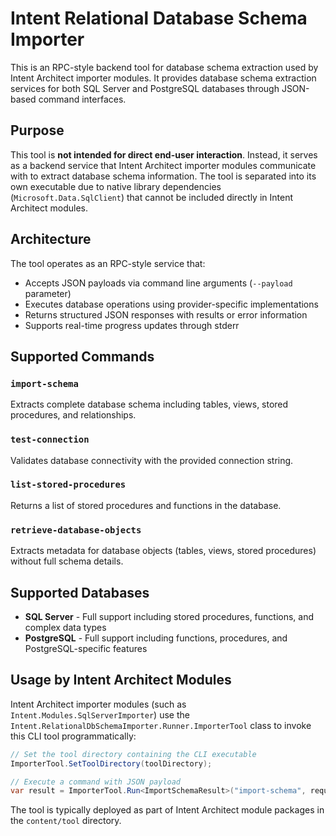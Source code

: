 ﻿# Intent Relational Database Schema Importer

This is an RPC-style backend tool for database schema extraction used by Intent Architect importer modules. It provides database schema extraction services for both SQL Server and PostgreSQL databases through JSON-based command interfaces.

## Purpose

This tool is **not intended for direct end-user interaction**. Instead, it serves as a backend service that Intent Architect importer modules communicate with to extract database schema information. The tool is separated into its own executable due to native library dependencies (`Microsoft.Data.SqlClient`) that cannot be included directly in Intent Architect modules.

## Architecture

The tool operates as an RPC-style service that:
- Accepts JSON payloads via command line arguments (`--payload` parameter)
- Executes database operations using provider-specific implementations
- Returns structured JSON responses with results or error information
- Supports real-time progress updates through stderr

## Supported Commands

### `import-schema`
Extracts complete database schema including tables, views, stored procedures, and relationships.

### `test-connection`
Validates database connectivity with the provided connection string.

### `list-stored-procedures`
Returns a list of stored procedures and functions in the database.

### `retrieve-database-objects`
Extracts metadata for database objects (tables, views, stored procedures) without full schema details.

## Supported Databases

- **SQL Server** - Full support including stored procedures, functions, and complex data types
- **PostgreSQL** - Full support including functions, procedures, and PostgreSQL-specific features

## Usage by Intent Architect Modules

Intent Architect importer modules (such as `Intent.Modules.SqlServerImporter`) use the `Intent.RelationalDbSchemaImporter.Runner.ImporterTool` class to invoke this CLI tool programmatically:

```csharp
// Set the tool directory containing the CLI executable
ImporterTool.SetToolDirectory(toolDirectory);

// Execute a command with JSON payload
var result = ImporterTool.Run<ImportSchemaResult>("import-schema", requestPayload);
```

The tool is typically deployed as part of Intent Architect module packages in the `content/tool` directory.

